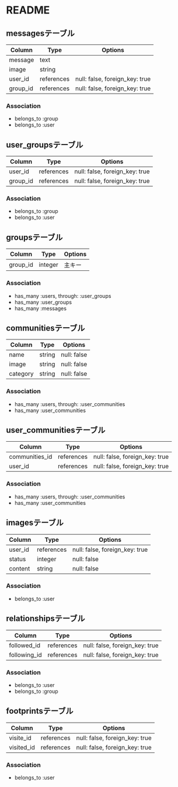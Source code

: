 # README

<!-- This README would normally document whatever steps are necessary to get the
application up and running.

Things you may want to cover:

* Ruby version

* System dependencies

* Configuration

* Database creation

* Database initialization

* How to run the test suite

* Services (job queues, cache servers, search engines, etc.)

* Deployment instructions

* ... -->



<!-- ## usersテーブル


- has_many :communities, through: :user_communities
- has_many :user_communities
- has_many :images
- has_many :groups, through: :relationships
- has_many :relationships
- has_many :groups, through: :user_groups
- has_many :user_groups
- has_many :footprints
- has_many :likes -->



## messagesテーブル

|Column  |Type      |Options                       |
|------  |----      |-------                       |
|message |text      |
|image   |string    |
|user_id |references|null: false, foreign_key: true|
|group_id|references|null: false, foreign_key: true|

### Association
- belongs_to :group
- belongs_to :user


## user_groupsテーブル

|Column  |Type      |Options                       |
|------  |----      |------                        |
|user_id |references|null: false, foreign_key: true|
|group_id|references|null: false, foreign_key: true|

### Association
- belongs_to :group
- belongs_to :user



## groupsテーブル

|Column  |Type       |Options                       |
|------  |----       |-------                       |
|group_id|integer    |主キー                         |


### Association
- has_many :users, through: :user_groups
- has_many :user_groups
- has_many :messages


## communitiesテーブル

|Column  |Type       |Options                       |
|------  |----       |-------                       |
|name    |string     |null: false                   |
|image   |string     |null: false                   |
|category|string     |null: false                  |

### Association
- has_many :users, through: :user_communities
- has_many :user_communities



## user_communitiesテーブル

|Column        |Type       |Options                       |
|------        |----       |-------                       |
|communities_id|references |null: false, foreign_key: true|
|user_id       |references |null: false, foreign_key: true|

### Association
- has_many :users, through: :user_communities
- has_many :user_communities



<!-- ## likesテーブル

|Column  |Type      |Options                       |
|------  |----      |-------                       |
|like_id |references|null: false, foreign_key: true|
|liked_id|references|null: false, foreign_key: true|

### Association
- belongs_to :user -->


## imagesテーブル

|Column |Type      |Options                       |
|------ |----      |-------                       |
|user_id|references|null: false, foreign_key: true|
|status |integer   |null: false                   |
|content|string    |null: false

### Association
- belongs_to :user




## relationshipsテーブル

|Column      |Type      |Options                       |
|------      |----      |-------                       |
|followed_id |references|null: false, foreign_key: true|
|following_id|references|null: false, foreign_key: true|

### Association
- belongs_to :user
- belongs_to :group



## footprintsテーブル

|Column    |Type      |Options                           |
|------    |----      |-------                           |
|visite_id |references|null: false, foreign_key: true    |
|visited_id|references|null: false, foreign_key: true|

### Association
- belongs_to :user
